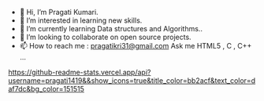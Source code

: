 - 👋 Hi, I’m Pragati Kumari.
- 👀 I’m interested in learning new skills.
- 🌱 I’m currently learning Data structures and Algorithms..
- 💞️ I’m looking to collaborate on open source projects.
- 📫 How to reach me : pragatikri31@gmail.com 
     Ask me HTML5 , C , C++ ...


https://github-readme-stats.vercel.app/api?username=pragati1419&&show_icons=true&title_color=bb2acf&text_color=daf7dc&bg_color=151515
